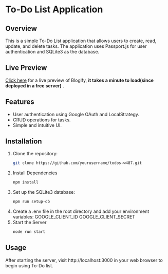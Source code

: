 # To-Do List Application

## Overview

This is a simple To-Do List application that allows users to create, read, update, and delete tasks. The application uses Passport.js for user authentication and SQLite3 as the database.

## Live Preview
[Click here](https://todos-w487.onrender.com) for a live preview of Blogify, **it takes a minute to load(since deployed in a free server)** .


## Features

- User authentication using Google OAuth and LocalStrategy.
- CRUD operations for tasks.
- Simple and intuitive UI.

## Installation

1. Clone the repository:
   ```bash
   git clone https://github.com/yourusername/todos-w487.git
2. Install Dependencies
    ```bash
    npm install
3. Set up the SQLite3 database:
    ```bash 
    npm run setup-db
4. Create a .env file in the root directory and add your environment variables:
    GOOGLE_CLIENT_ID
    GOOGLE_CLIENT_SECRET
5. Start the Server
    ```bash
    node run start


## Usage
After starting the server, visit http://localhost:3000 in your web browser to begin using To-Do list.
